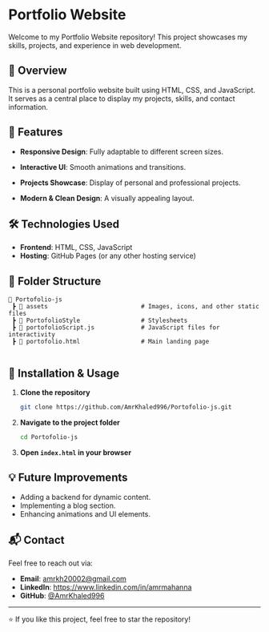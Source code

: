 # Portfolio Website

Welcome to my Portfolio Website repository! This project showcases my skills, projects, and experience in web development.

## 📌 Overview
This is a personal portfolio website built using HTML, CSS, and JavaScript. It serves as a central place to display my projects, skills, and contact information.

## 🚀 Features
- **Responsive Design**: Fully adaptable to different screen sizes.
- **Interactive UI**: Smooth animations and transitions.
- **Projects Showcase**: Display of personal and professional projects.

- **Modern & Clean Design**: A visually appealing layout.

## 🛠️ Technologies Used
- **Frontend**: HTML, CSS, JavaScript
- **Hosting**: GitHub Pages (or any other hosting service)

## 📂 Folder Structure
```
📂 Portofolio-js
 ┣ 📂 assets                          # Images, icons, and other static files
 ┣ 📜 PortofolioStyle                 # Stylesheets
 ┣ 📜 portofolioScript.js             # JavaScript files for interactivity
 ┣ 📜 portofolio.html                 # Main landing page
 
```

## 📖 Installation & Usage
1. **Clone the repository**
   ```sh
   git clone https://github.com/AmrKhaled996/Portofolio-js.git
   ```
2. **Navigate to the project folder**
   ```sh
   cd Portofolio-js
   ```
3. **Open `index.html` in your browser**


## 💡 Future Improvements
- Adding a backend for dynamic content.
- Implementing a blog section.
- Enhancing animations and UI elements.

## 📬 Contact
Feel free to reach out via:
- **Email**: amrkh20002@gmail.com
- **LinkedIn**: https://www.linkedin.com/in/amrmahanna
- **GitHub**: [@AmrKhaled996](https://github.com/AmrKhaled996)

---

⭐️ If you like this project, feel free to star the repository!

